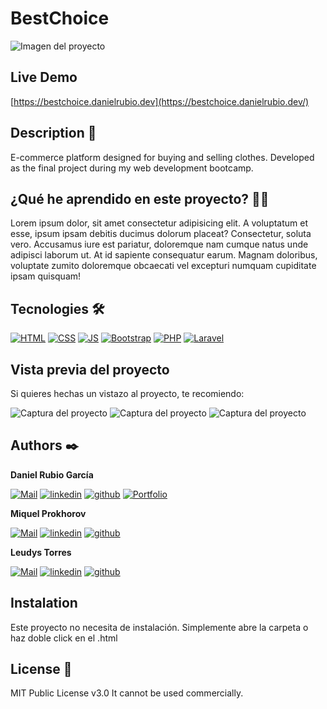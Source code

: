 # BestChoice
![Imagen del proyecto](https://github.com/eduardofierropro/Portafolio-y-CV/blob/main/IMAGEN-DEL-PROYECTO.jpg?raw=true)

## Live Demo
[https://bestchoice.danielrubio.dev](https://bestchoice.danielrubio.dev/)

## Description 📑

E-commerce platform designed for buying and selling clothes. Developed as the final project during my web development bootcamp.

## ¿Qué he aprendido en este proyecto? 🙇🏻 

Lorem ipsum dolor, sit amet consectetur adipisicing elit. A voluptatum et esse, ipsum ipsam debitis ducimus dolorum placeat? Consectetur, soluta vero. Accusamus iure est pariatur, doloremque nam cumque natus unde adipisci laborum ut. At id sapiente consequatur earum. Magnam doloribus, voluptate zumito doloremque obcaecati vel excepturi numquam cupiditate ipsam quisquam!

## Tecnologies 🛠
<!-- Icons from: https://github.com/hendrasob/badges/blob/master/README.md and https://github.com/alexandresanlim/Badges4-README.md-Profile -->
[![HTML](https://img.shields.io/badge/HTML5-E34F26?style=for-the-badge&logo=html5&logoColor=white)](https://en.wikipedia.org/wiki/HTML5)
[![CSS](https://img.shields.io/badge/CSS3-1572B6?style=for-the-badge&logo=css3&logoColor=white)](https://en.wikipedia.org/wiki/CSS)
[![JS](https://img.shields.io/badge/JavaScript-F7DF1E?style=for-the-badge&logo=javascript&logoColor=black)](https://en.wikipedia.org/wiki/JavaScript)
[![Bootstrap](https://img.shields.io/badge/Bootstrap-563D7C?style=for-the-badge&logo=bootstrap&logoColor=white)](https://en.wikipedia.org/wiki/Bootstrap_(front-end_framework))
[![PHP](https://img.shields.io/badge/PHP-777BB4?style=for-the-badge&logo=php&logoColor=white)](https://en.wikipedia.org/wiki/php)
[![Laravel](https://img.shields.io/badge/Laravel-FF2D20?style=for-the-badge&logo=laravel&logoColor=white)](https://en.wikipedia.org/wiki/Laravel)

## Vista previa del proyecto
Si quieres hechas un vistazo al proyecto, te recomiendo:

![Captura del proyecto](https://github.com/eduardofierropro/Portafolio-y-CV/blob/main/CAPTURA-DEL-PROYECTO.jpg?raw=true)
![Captura del proyecto](https://github.com/eduardofierropro/Portafolio-y-CV/blob/main/CAPTURA-DEL-PROYECTO.jpg?raw=true)
![Captura del proyecto](https://github.com/eduardofierropro/Portafolio-y-CV/blob/main/CAPTURA-DEL-PROYECTO.jpg?raw=true)

## Authors ✒️
**Daniel Rubio García**

[![Mail](https://img.shields.io/badge/Mail-D14836?style=for-the-badge&logo=gmail&logoColor=white)](mailto:drubiogarcia@gmail.com)
[![linkedin](https://img.shields.io/static/v1?label=&message=linkedin&color=0e76a8&logo=linkedin&logoColor=white&style=for-the-badge)](https://www.linkedin.com/in/daniel-rubio-garcia/)
[![github](https://img.shields.io/static/v1?label=&message=github&color=171515&logo=github&logoColor=white&style=for-the-badge)](https://github.com/DanielRubi0)
[![Portfolio](https://img.shields.io/static/v1?label=&message=portfolio&color=1ab394&logo=teach&logoColor=white&style=for-the-badge)](https://danielrubio.dev/)

**Miquel Prokhorov**

[![Mail](https://img.shields.io/badge/Mail-D14836?style=for-the-badge&logo=gmail&logoColor=white)](mailto:micpro79@gmail.com)
[![linkedin](https://img.shields.io/static/v1?label=&message=linkedin&color=0e76a8&logo=linkedin&logoColor=white&style=for-the-badge)](https://www.linkedin.com/in/miquel-prokhorov-7bbb2529/)
[![github](https://img.shields.io/static/v1?label=&message=github&color=171515&logo=github&logoColor=white&style=for-the-badge)](https://github.com/Mickyfsd)

**Leudys Torres**

[![Mail](https://img.shields.io/badge/Mail-D14836?style=for-the-badge&logo=gmail&logoColor=white)](mailto:leudystorres30@gmail.com)
[![linkedin](https://img.shields.io/static/v1?label=&message=linkedin&color=0e76a8&logo=linkedin&logoColor=white&style=for-the-badge)](https://www.linkedin.com/in/leudys-torres)
[![github](https://img.shields.io/static/v1?label=&message=github&color=171515&logo=github&logoColor=white&style=for-the-badge)](https://github.com/Leuc0syto)

## Instalation 
Este proyecto no necesita de instalación. Simplemente abre la carpeta o haz doble click en el .html
  
## License 📄
MIT Public License v3.0
It cannot be used commercially.
